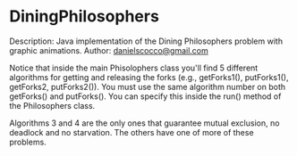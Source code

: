 DiningPhilosophers
==================

Description: Java implementation of the Dining Philosophers problem with graphic animations.
Author: danielscocco@gmail.com

Notice that inside the main Phisolophers class you'll find 5 different algorithms
for getting and releasing the forks (e.g., getForks1(), putForks1(), getForks2, putForks2()). 
You must use the same algorithm number on both getForks() and putForks(). You can
specify this inside the run() method of the Philosophers class.

Algorithms 3 and 4 are the only ones that guarantee mutual exclusion, no deadlock and no starvation. 
The others have one of more of these problems.
